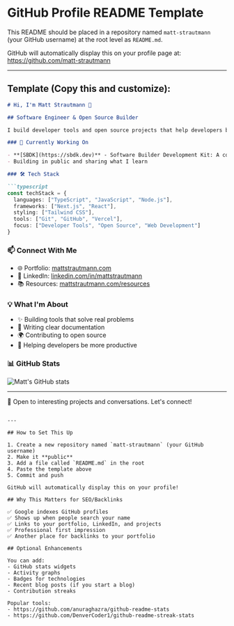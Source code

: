 # GitHub Profile README Template

This README should be placed in a repository named `matt-strautmann` (your GitHub username) at the root level as `README.md`.

GitHub will automatically display this on your profile page at: https://github.com/matt-strautmann

---

## Template (Copy this and customize):

```markdown
# Hi, I'm Matt Strautmann 👋

## Software Engineer & Open Source Builder

I build developer tools and open source projects that help developers build better software faster.

### 🚀 Currently Working On

- **[SBDK](https://sbdk.dev)** - Software Builder Development Kit: A comprehensive toolkit for streamlining software development
- Building in public and sharing what I learn

### 🛠️ Tech Stack

```typescript
const techStack = {
  languages: ["TypeScript", "JavaScript", "Node.js"],
  frameworks: ["Next.js", "React"],
  styling: ["Tailwind CSS"],
  tools: ["Git", "GitHub", "Vercel"],
  focus: ["Developer Tools", "Open Source", "Web Development"]
}
```

### 📫 Connect With Me

- 🌐 Portfolio: [mattstrautmann.com](https://mattstrautmann.com)
- 💼 LinkedIn: [linkedin.com/in/mattstrautmann](https://linkedin.com/in/mattstrautmann)
- 📚 Resources: [mattstrautmann.com/resources](https://mattstrautmann.com/resources)

### 💡 What I'm About

- ✨ Building tools that solve real problems
- 📖 Writing clear documentation
- 🌍 Contributing to open source
- 🚀 Helping developers be more productive

### 📊 GitHub Stats

![Matt's GitHub stats](https://github-readme-stats.vercel.app/api?username=matt-strautmann&show_icons=true&theme=default)

---

💬 Open to interesting projects and conversations. Let's connect!
```

---

## How to Set This Up

1. Create a new repository named `matt-strautmann` (your GitHub username)
2. Make it **public**
3. Add a file called `README.md` in the root
4. Paste the template above
5. Commit and push

GitHub will automatically display this on your profile!

## Why This Matters for SEO/Backlinks

✅ Google indexes GitHub profiles
✅ Shows up when people search your name
✅ Links to your portfolio, LinkedIn, and projects
✅ Professional first impression
✅ Another place for backlinks to your portfolio

## Optional Enhancements

You can add:
- GitHub stats widgets
- Activity graphs
- Badges for technologies
- Recent blog posts (if you start a blog)
- Contribution streaks

Popular tools:
- https://github.com/anuraghazra/github-readme-stats
- https://github.com/DenverCoder1/github-readme-streak-stats
